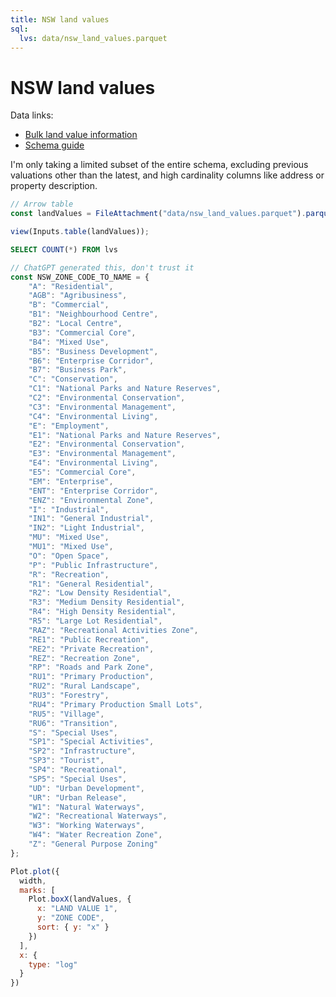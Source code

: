 ```yaml
---
title: NSW land values
sql:
  lvs: data/nsw_land_values.parquet
---
```


# NSW land values

Data links:
- [Bulk land value information](https://www.valuergeneral.nsw.gov.au/land_value_summaries/lv.php)
- [Schema guide](https://www.nsw.gov.au/sites/default/files/noindex/2024-06/Land_Value_Information_User_Guide_Sml.pdf)

I'm only taking a limited subset of the entire schema, excluding previous valuations other than the latest, and high cardinality columns like address or property description.

```js
// Arrow table
const landValues = FileAttachment("data/nsw_land_values.parquet").parquet();

view(Inputs.table(landValues));
```

```sql
SELECT COUNT(*) FROM lvs
```

```js
// ChatGPT generated this, don't trust it
const NSW_ZONE_CODE_TO_NAME = {
    "A": "Residential",
    "AGB": "Agribusiness",
    "B": "Commercial",
    "B1": "Neighbourhood Centre",
    "B2": "Local Centre",
    "B3": "Commercial Core",
    "B4": "Mixed Use",
    "B5": "Business Development",
    "B6": "Enterprise Corridor",
    "B7": "Business Park",
    "C": "Conservation",
    "C1": "National Parks and Nature Reserves",
    "C2": "Environmental Conservation",
    "C3": "Environmental Management",
    "C4": "Environmental Living",
    "E": "Employment",
    "E1": "National Parks and Nature Reserves",
    "E2": "Environmental Conservation",
    "E3": "Environmental Management",
    "E4": "Environmental Living",
    "E5": "Commercial Core",
    "EM": "Enterprise",
    "ENT": "Enterprise Corridor",
    "ENZ": "Environmental Zone",
    "I": "Industrial",
    "IN1": "General Industrial",
    "IN2": "Light Industrial",
    "MU": "Mixed Use",
    "MU1": "Mixed Use",
    "O": "Open Space",
    "P": "Public Infrastructure",
    "R": "Recreation",
    "R1": "General Residential",
    "R2": "Low Density Residential",
    "R3": "Medium Density Residential",
    "R4": "High Density Residential",
    "R5": "Large Lot Residential",
    "RAZ": "Recreational Activities Zone",
    "RE1": "Public Recreation",
    "RE2": "Private Recreation",
    "REZ": "Recreation Zone",
    "RP": "Roads and Park Zone",
    "RU1": "Primary Production",
    "RU2": "Rural Landscape",
    "RU3": "Forestry",
    "RU4": "Primary Production Small Lots",
    "RU5": "Village",
    "RU6": "Transition",
    "S": "Special Uses",
    "SP1": "Special Activities",
    "SP2": "Infrastructure",
    "SP3": "Tourist",
    "SP4": "Recreational",
    "SP5": "Special Uses",
    "UD": "Urban Development",
    "UR": "Urban Release",
    "W1": "Natural Waterways",
    "W2": "Recreational Waterways",
    "W3": "Working Waterways",
    "W4": "Water Recreation Zone",
    "Z": "General Purpose Zoning"
};
```

```js
Plot.plot({
  width,
  marks: [
    Plot.boxX(landValues, {
      x: "LAND VALUE 1",
      y: "ZONE CODE",
      sort: { y: "x" }
    })
  ],
  x: {
    type: "log"
  }
})
```